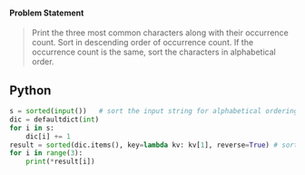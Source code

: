 #### Problem Statement
>Print the three most common characters along with their occurrence count.
Sort in descending order of occurrence count.
If the occurrence count is the same, sort the characters in alphabetical order.

## Python

```python
s = sorted(input())   # sort the input string for alphabetical ordering
dic = defaultdict(int)
for i in s:
    dic[i] += 1
result = sorted(dic.items(), key=lambda kv: kv[1], reverse=True) # sort dict based on the value
for i in range(3):
    print(*result[i])
```